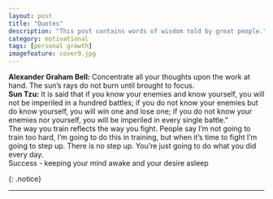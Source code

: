 ```yaml
---
layout: post
title: "Quotes"
description: "This post contains words of wisdom told by great people."
category: motivational
tags: [personal growth]
imagefeature: cover9.jpg
---
```


**Alexander Graham Bell:** Concentrate all your thoughts upon the work at hand. The sun’s rays do not burn until brought to focus.
<br>
**Sun Tzu:** It is said that if you know your enemies and know yourself, you will not be imperiled in a hundred battles; if you do not know your enemies but do know yourself, you will win one and lose one; if you do not know your enemies nor yourself, you will be imperiled in every single battle."
<br>
The way you train reflects the way you fight. People say I’m not going to train too hard, I’m going to do this in training, but when it’s time to fight I’m going to step up. There is no step up. You’re just going to do what you did every day.
<br>
Success - keeping your mind awake and your desire asleep

{: .notice}

---

